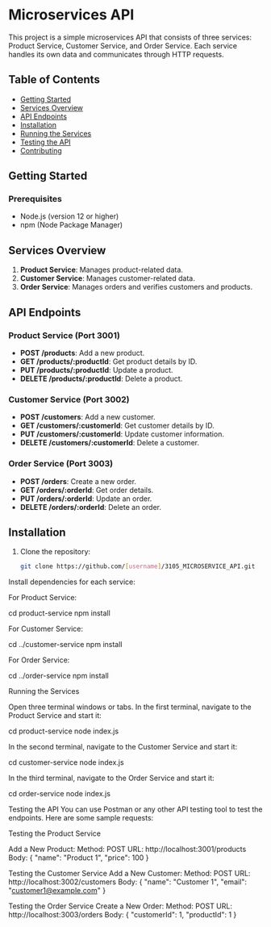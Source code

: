 # Microservices API

This project is a simple microservices API that consists of three services: Product Service, Customer Service, and Order Service. Each service handles its own data and communicates through HTTP requests.

## Table of Contents
- [Getting Started](#getting-started)
- [Services Overview](#services-overview)
- [API Endpoints](#api-endpoints)
- [Installation](#installation)
- [Running the Services](#running-the-services)
- [Testing the API](#testing-the-api)
- [Contributing](#contributing)

## Getting Started

### Prerequisites
- Node.js (version 12 or higher)
- npm (Node Package Manager)

## Services Overview
1. **Product Service**: Manages product-related data.
2. **Customer Service**: Manages customer-related data.
3. **Order Service**: Manages orders and verifies customers and products.

## API Endpoints

### Product Service (Port 3001)
- **POST /products**: Add a new product.
- **GET /products/:productId**: Get product details by ID.
- **PUT /products/:productId**: Update a product.
- **DELETE /products/:productId**: Delete a product.

### Customer Service (Port 3002)
- **POST /customers**: Add a new customer.
- **GET /customers/:customerId**: Get customer details by ID.
- **PUT /customers/:customerId**: Update customer information.
- **DELETE /customers/:customerId**: Delete a customer.

### Order Service (Port 3003)
- **POST /orders**: Create a new order.
- **GET /orders/:orderId**: Get order details.
- **PUT /orders/:orderId**: Update an order.
- **DELETE /orders/:orderId**: Delete an order.

## Installation

1. Clone the repository:
   ```bash
   git clone https://github.com/[username]/3105_MICROSERVICE_API.git


Install dependencies for each service:

For Product Service:

cd product-service
npm install


For Customer Service:

cd ../customer-service
npm install

For Order Service:

cd ../order-service
npm install


Running the Services

Open three terminal windows or tabs.
In the first terminal, navigate to the Product Service and start it:

cd product-service
node index.js

In the second terminal, navigate to the Customer Service and start it:

cd customer-service
node index.js

In the third terminal, navigate to the Order Service and start it:

cd order-service
node index.js

Testing the API
You can use Postman or any other API testing tool to test the endpoints. Here are some sample requests:

Testing the Product Service

Add a New Product:
Method: POST
URL: http://localhost:3001/products
Body: { "name": "Product 1", "price": 100 }

Testing the Customer Service
Add a New Customer:
Method: POST
URL: http://localhost:3002/customers
Body: { "name": "Customer 1", "email": "customer1@example.com" }

Testing the Order Service
Create a New Order:
Method: POST
URL: http://localhost:3003/orders
Body: { "customerId": 1, "productId": 1 }
